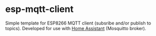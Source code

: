 # esp-mqtt-client
Simple template for ESP8266 MQTT client (subsribe and/or publish to topics).
Developed for use with [Home Assistant](https://www.home-assistant.io/) (Mosquitto broker).
